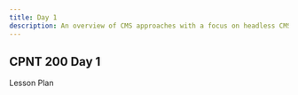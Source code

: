 ```yaml
---
title: Day 1
description: An overview of CMS approaches with a focus on headless CMS and JAMstack development.
---
```


## CPNT 200 Day 1

Lesson Plan